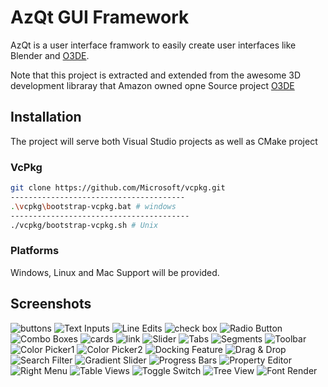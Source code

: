 # AzQt GUI Framework

AzQt is a user interface framwork to easily create user interfaces like Blender and [O3DE](https://o3de.org).

Note that this project is extracted and extended from the awesome 3D development libraray that Amazon owned opne Source project [O3DE](https://o3de.org)

## Installation

The project will serve both Visual Studio projects as well as CMake project

### VcPkg

``` sh
git clone https://github.com/Microsoft/vcpkg.git
---------------------------------------
.\vcpkg\bootstrap-vcpkg.bat # windows
----------------------------------------
./vcpkg/bootstrap-vcpkg.sh # Unix
```

### Platforms

Windows, Linux and Mac Support will be provided.

## Screenshots

![buttons](gallery/buttons.png)
![Text Inputs](gallery/textboxes.png)
![Line Edits](gallery/lineedits.png)
![check box](gallery/checkboxes.png)
![Radio Button](gallery/radio_buttons.png)
![Combo Boxes](gallery/combobox.png)
![cards](gallery/cards.png)
![link](gallery/hyperlink.png)
![Slider](gallery/sliders.png)
![Tabs](gallery/tabs.png)
![Segments](gallery/tabs_segments.png)
![Toolbar](gallery/toolbar.png)
![Color Picker1](gallery/colorpicker_hue.png)
![Color Picker2](gallery/colorpicker_rgb.png)
![Docking Feature](gallery/docking.png)
![Drag & Drop](gallery/dragndrop.png)
![Search Filter](gallery/filtered_search.png)
![Gradient Slider](gallery/gradient_slider.png)
![Progress Bars](gallery/progress_bar.png)
![Property Editor](gallery/property_editor.png)
![Right Menu](gallery/right_menu.png)
![Table Views](gallery/tableviews.png)
![Toggle Switch](gallery/toggle_switch.png)
![Tree View](gallery/tree_views.png)
![Font Render](gallery/typography.png)
